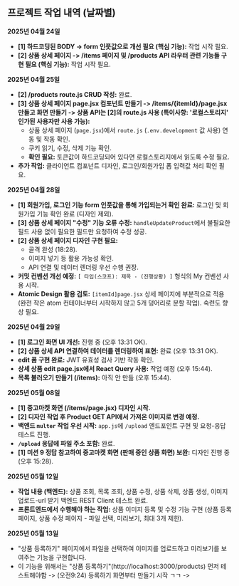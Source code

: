## 프로젝트 작업 내역 (날짜별)

**2025년 04월 24일**

- **[1] 하드코딩된 BODY -> form 인풋값으로 개선 필요 (핵심 기능):** 작업 시작 필요.
- **[2] 상품 상세 페이지 -> /items 페이지 및 /products API 라우터 관련 기능들 구현 필요 (핵심 기능):** 작업 시작 필요.

**2025년 04월 25일**

- **[2] /products route.js CRUD 작성:** 완료.
- **[3] 상품 상세 페이지 page.jsx 컴포넌트 만들기 -> /items/{itemId}/page.jsx 만들고 화면 만들기 -> 상품 API는 [2]의 route.js 사용 (특이사항: '로컬스토리지' 인가된 사용자만 사용 가능):**
  - 상품 상세 페이지 (`page.jsx`)에서 `route.js` (`.env.development` 값 사용) 연동 및 작동 확인.
  - 쿠키 읽기, 수정, 삭제 기능 확인.
  - **확인 필요:** 토큰값이 하드코딩되어 있다면 로컬스토리지에서 읽도록 수정 필요.
- **추가 작업:** 클라이언트 컴포넌트 디자인, 로그인/회원가입 폼 입력값 처리 확인 필요.

**2025년 04월 28일**

- **[1] 회원가입, 로그인 기능 form 인풋값을 통해 가입되는거 확인 완료:** 로그인 및 회원가입 기능 확인 완료 (디자인 제외).
- **[3] 상품 상세 페이지 "수정" 기능 오류 수정:** `handleUpdateProduct`에서 불필요한 필드 사용 없이 필요한 필드만 요청하여 수정 성공.
- **[2] 상품 상세 페이지 디자인 구현 필요:**
  - 골격 완성 (18:28).
  - 이미지 넣기 등 활용 가능성 확인.
  - API 연결 및 데이터 렌더링 우선 수행 권장.
- **커밋 컨벤션 개선 예정:** `[ 타입(스코프): 제목 - (진행상황) ]` 형식의 My 컨벤션 사용 시작.
- **Atomic Design 활용 검토:** `[itemId]page.jsx` 상세 페이지에 부분적으로 적용 (완전 작은 atom 컨테이너부터 시작하지 않고 5개 덩어리로 분할 작업). 숙련도 향상 필요.

**2025년 04월 29일**

- **[1] 로그인 화면 UI 개선:** 진행 중 (오후 13:31 OK).
- **[2] 상품 상세 API 연결하여 데이터를 렌더링하여 표현:** 완료 (오후 13:31 OK).
- **edit 폼 구현 완료:** JWT 유효성 검사 기반 작동 확인.
- **상세 상품 edit page.jsx에서 React Query 사용:** 작업 예정 (오후 15:44).
- **목록 불러오기 만들기 (/items):** 아직 안 만듦 (오후 15:44).

**2025년 05월 08일**

- **[1] 중고마켓 화면 (/items/page.jsx) 디자인 시작.**
- **[2] 디자인 작업 후 Product GET API에서 가져온 이미지로 변경 예정.**
- **백엔드 `multer` 작업 우선 시작:** `app.js`에 `/upload` 엔드포인트 구현 및 요청-응답 테스트 진행.
- **`/upload` 응답에 파일 주소 포함:** 완료.
- **[1] 미션 9 정답 참고하여 중고마켓 화면 (판매 중인 상품 화면) 보완:** 디자인 진행 중 (오후 15:28).

**2025년 05월 12일**

- **작업 내용 (백엔드):** 상품 조회, 목록 조회, 상품 수정, 상품 삭제, 상품 생성, 이미지 업로드-url 받기 백엔드 REST Client 테스트 완료.
- **프론트엔드에서 수행해야 하는 작업:** 상품 이미지 등록 및 수정 기능 구현 (상품 등록 페이지, 상품 수정 페이지 - 파일 선택, 미리보기, 최대 3개 제한).

**2025년 05월 13일**

- "상품 등록하기" 페이지에서 파일을 선택하여 이미지를 업로드하고 미리보기를 보여주는 기능을 구현합니다.
- 이 기능을 위해서는 "상품 등록하기"(http://localhost:3000/products) 먼저 테스트해야함 -> (오전9:24) 등록하기 화면부터 만들기 시작 ㄱㄱ ->
